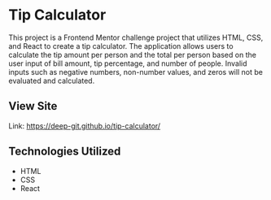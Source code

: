 # Tip Calculator
This project is a Frontend Mentor challenge project that utilizes HTML, CSS, and React to create a tip calculator. The application allows users to calculate the tip amount per person and the total per person based on the user input of bill amount, tip percentage, and number of people. Invalid inputs such as negative numbers, non-number values, and zeros will not be evaluated and calculated.

## View Site
Link: https://deep-git.github.io/tip-calculator/

## Technologies Utilized
- HTML
- CSS
- React
